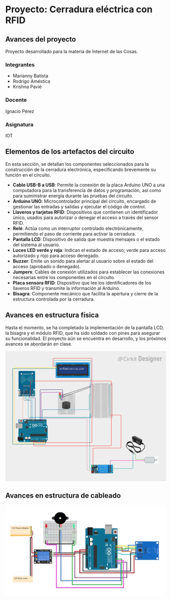 # Proyecto: Cerradura eléctrica con RFID

## Avances del proyecto

Proyecto desarrollado para la materia de Internet de las Cosas.

### Integrantes

- Marianny Batista
- Rodrigo Améstica
- Krishna Pavié

### Docente

Ignacio Pérez

### Asignatura

IOT

## Elementos de los artefactos del circuito

En esta sección, se detallan los componentes seleccionados para la construcción de la cerradura electrónica, especificando brevemente su función en el circuito.

- **Cable USB-B a USB**: Permite la conexión de la placa Arduino UNO a una computadora para la transferencia de datos y programación, así como para suministrar energía durante las pruebas del circuito.
- **Arduino UNO**: Microcontrolador principal del circuito, encargado de gestionar las entradas y salidas y ejecutar el código de control.
- **Llaveros y tarjetas RFID**: Dispositivos que contienen un identificador único, usados para autorizar o denegar el acceso a través del sensor RFID.
- **Relé**: Actúa como un interruptor controlado electrónicamente, permitiendo el paso de corriente para activar la cerradura.
- **Pantalla LCD**: Dispositivo de salida que muestra mensajes o el estado del sistema al usuario.
- **Luces LED verde y roja**: Indican el estado de acceso; verde para acceso autorizado y rojo para acceso denegado.
- **Buzzer**: Emite un sonido para alertar al usuario sobre el estado del acceso (aprobado o denegado).
- **Jumpers**: Cables de conexión utilizados para establecer las conexiones necesarias entre los componentes en el circuito.
- **Placa sensora RFID**: Dispositivo que lee los identificadores de los llaveros RFID y transmite la información al Arduino.
- **Bisagra**: Componente mecánico que facilita la apertura y cierre de la estructura controlada por la cerradura.

## Avances en estructura física

Hasta el momento, se ha completado la implementación de la pantalla LCD, la bisagra y el módulo RFID, que ha sido soldado con pines para asegurar su funcionalidad. El proyecto aún se encuentra en desarrollo, y los próximos avances se abordarán en clase.

![Avances](image/circuit_image.png)

## Avances en estructura de cableado

![cableado](image/rfidsimulador.jpeg)
